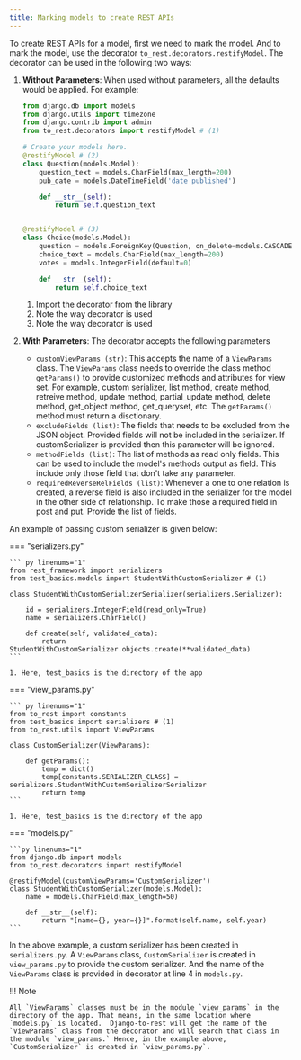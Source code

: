 ```yaml
---
title: Marking models to create REST APIs
---
```


To create REST APIs for a model, first we need to mark the model. And to mark the model, use the decorator `to_rest.decorators.restifyModel`. The decorator can be used in the following two ways:

1. **Without Parameters**: When used without parameters, all the defaults would be applied.
For example:

    ```py title="/.../quickstart/mysite/polls/models.py" linenums="1"
    from django.db import models
    from django.utils import timezone
    from django.contrib import admin
    from to_rest.decorators import restifyModel # (1)

    # Create your models here.
    @restifyModel # (2)
    class Question(models.Model):
        question_text = models.CharField(max_length=200)
        pub_date = models.DateTimeField('date published')

        def __str__(self):
            return self.question_text


    @restifyModel # (3)
    class Choice(models.Model):
        question = models.ForeignKey(Question, on_delete=models.CASCADE,related_name='choices')
        choice_text = models.CharField(max_length=200)
        votes = models.IntegerField(default=0)

        def __str__(self):
            return self.choice_text
    ```

    1. Import the decorator from the library
    2. Note the way decorator is used
    3. Note the way decorator is used

2. **With Parameters**: The decorator accepts the following parameters
    * `customViewParams (str)`: This accepts the name of a `ViewParams` class. The `ViewParams` class needs to override the class method `getParams()` to provide customized methods and attributes for view set. For example, custom serializer, list method, create method, retreive method, update method, partial_update method, delete method, get_object method, get_queryset, etc. The `getParams()` method must return a disctionary. 
    * `excludeFields (list)`: The fields that needs to be excluded from the JSON object. Provided fields will not be included in the serializer. If customSerializer is provided then this parameter will be ignored.
    * `methodFields (list)`: The list of methods as read only fields. This can be used to include the model's methods output as field. This include only those field that don't take any parameter.
    * `requiredReverseRelFields (list)`: Whenever a one to one relation is created, a reverse field is also included in the serializer for the model in the other side of relationship. To make those a required field in post and put. Provide the list of fields.

An example of passing custom serializer is given below:

=== "serializers.py"

    ``` py linenums="1"
    from rest_framework import serializers
    from test_basics.models import StudentWithCustomSerializer # (1)

    class StudentWithCustomSerializerSerializer(serializers.Serializer):

        id = serializers.IntegerField(read_only=True)
        name = serializers.CharField()

        def create(self, validated_data):
            return StudentWithCustomSerializer.objects.create(**validated_data)
    ```
    
    1. Here, test_basics is the directory of the app

=== "view_params.py"

    ``` py linenums="1"
    from to_rest import constants
    from test_basics import serializers # (1)
    from to_rest.utils import ViewParams

    class CustomSerializer(ViewParams):

        def getParams():
            temp = dict()
            temp[constants.SERIALIZER_CLASS] = serializers.StudentWithCustomSerializerSerializer
            return temp
    ```

    1. Here, test_basics is the directory of the app

=== "models.py"

    ```py linenums="1"
    from django.db import models
    from to_rest.decorators import restifyModel

    @restifyModel(customViewParams='CustomSerializer')
    class StudentWithCustomSerializer(models.Model):
        name = models.CharField(max_length=50)
        
        def __str__(self):
            return "[name={}, year={}]".format(self.name, self.year)
    ```
In the above example, a custom serializer has been created in `serializers.py`. A `ViewParams` class, `CustomSerializer` is created in `view_params.py` to provide the custom serializer. And the name of the `ViewParams` class is provided in decorator at line 4 in `models.py`. 

!!! Note

    All `ViewParams` classes must be in the module `view_params` in the directory of the app. That means, in the same location where `models.py` is located.  Django-to-rest will get the name of the `ViewParams` class from the decorator and will search that class in the module `view_params.` Hence, in the example above, `CustomSerializer` is created in `view_params.py`.